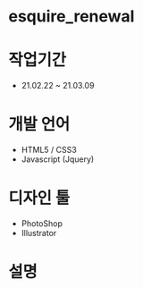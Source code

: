# esquire_renewal

# 작업기간
  - 21.02.22 ~ 21.03.09

# 개발 언어
  - HTML5 / CSS3
  - Javascript (Jquery)
  
# 디자인 툴
  - PhotoShop
  - Illustrator
  
# 설명
